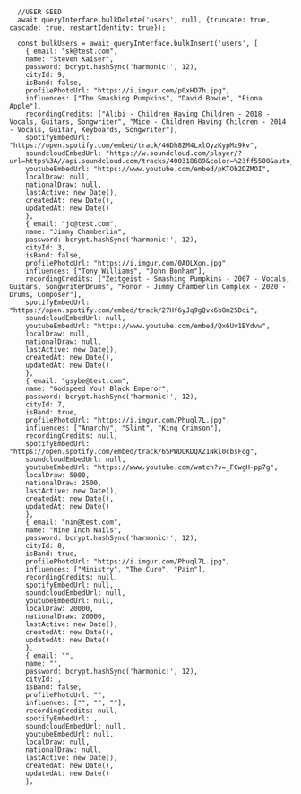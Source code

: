 

      //USER SEED
      await queryInterface.bulkDelete('users', null, {truncate: true, cascade: true, restartIdentity: true});    

      const bulkUsers = await queryInterface.bulkInsert('users', [
        { email: "sk@test.com",
        name: "Steven Kaiser",
        password: bcrypt.hashSync('harmonic!', 12),        
        cityId: 9,
        isBand: false,
        profilePhotoUrl: "https://i.imgur.com/p0xHO7h.jpg",
        influences: ["The Smashing Pumpkins", "David Bowie", "Fiona Apple"],
        recordingCredits: ["Alibi - Children Having Children - 2018 - Vocals, Guitars, Songwriter", "Mice - Children Having Children - 2014 - Vocals, Guitar, Keyboards, Songwriter"],
        spotifyEmbedUrl: "https://open.spotify.com/embed/track/46Dh8ZM4LxlOyzKypMx9kv",
        soundcloudEmbedUrl: "https://w.soundcloud.com/player/?url=https%3A//api.soundcloud.com/tracks/400318689&color=%23ff5500&auto_play=false&hide_related=false&show_comments=true&show_user=true&show_reposts=false&show_teaser=true&visual=true",
        youtubeEmbedUrl: "https://www.youtube.com/embed/pKTOh2DZMOI",
        localDraw: null,
        nationalDraw: null,
        lastActive: new Date(),
        createdAt: new Date(),
        updatedAt: new Date()
        },
        { email: "jc@test.com",
        name: "Jimmy Chamberlin",
        password: bcrypt.hashSync('harmonic!', 12),
        cityId: 3,
        isBand: false,
        profilePhotoUrl: "https://i.imgur.com/0AOLXon.jpg",
        influences: ["Tony Williams", "John Bonham"],
        recordingCredits: ["Zeitgeist - Smashing Pumpkins - 2007 - Vocals, Guitars, SongwriterDrums", "Honor - Jimmy Chamberlin Complex - 2020 - Drums, Composer"],
        spotifyEmbedUrl: "https://open.spotify.com/embed/track/27Hf6yJq9gQvx6b8m25Ddi",
        soundcloudEmbedUrl: null,
        youtubeEmbedUrl: "https://www.youtube.com/embed/Qx6Uv1BYdvw",
        localDraw: null,
        nationalDraw: null,
        lastActive: new Date(),
        createdAt: new Date(),
        updatedAt: new Date()
        },
        { email: "gsybe@test.com",
        name: "Godspeed You! Black Emperor",
        password: bcrypt.hashSync('harmonic!', 12),
        cityId: 7,
        isBand: true,
        profilePhotoUrl: "https://i.imgur.com/Phuql7L.jpg",
        influences: ["Anarchy", "Slint", "King Crimson"],
        recordingCredits: null,
        spotifyEmbedUrl: "https://open.spotify.com/embed/track/6SPWDOKDQXZ1Nkl0cbsFqg",
        soundcloudEmbedUrl: null,
        youtubeEmbedUrl: "https://www.youtube.com/watch?v=_FCwgH-pp7g",
        localDraw: 5000,
        nationalDraw: 2500,
        lastActive: new Date(),
        createdAt: new Date(),
        updatedAt: new Date()
        },
        { email: "nin@test.com",
        name: "Nine Inch Nails",
        password: bcrypt.hashSync('harmonic!', 12),
        cityId: 8,
        isBand: true,
        profilePhotoUrl: "https://i.imgur.com/Phuql7L.jpg",
        influences: ["Ministry", "The Cure", "Pain"],
        recordingCredits: null,
        spotifyEmbedUrl: null,
        soundcloudEmbedUrl: null,
        youtubeEmbedUrl: null,
        localDraw: 20000,
        nationalDraw: 20000,
        lastActive: new Date(),
        createdAt: new Date(),
        updatedAt: new Date()
        },
        { email: "",
        name: "",
        password: bcrypt.hashSync('harmonic!', 12),
        cityId: ,
        isBand: false,
        profilePhotoUrl: "",
        influences: ["", "", ""],
        recordingCredits: null,
        spotifyEmbedUrl: ,
        soundcloudEmbedUrl: null,
        youtubeEmbedUrl: null,
        localDraw: null,
        nationalDraw: null,
        lastActive: new Date(),
        createdAt: new Date(),
        updatedAt: new Date()
        },